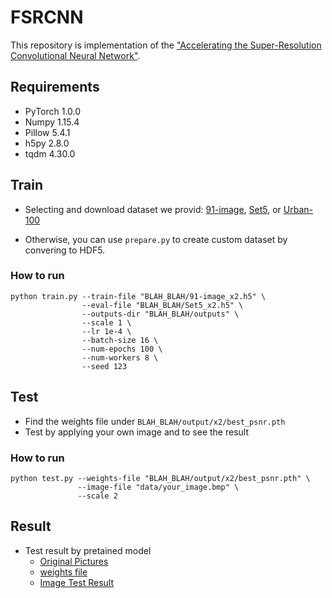 # FSRCNN

This repository is implementation of the ["Accelerating the Super-Resolution Convolutional Neural Network"](https://arxiv.org/abs/1608.00367).


## Requirements

- PyTorch 1.0.0
- Numpy 1.15.4
- Pillow 5.4.1
- h5py 2.8.0
- tqdm 4.30.0

## Train

- Selecting and download dataset we provid: [91-image](https://drive.google.com/drive/folders/1DlDbMYjYk9K2Z-Or83kSloDZZAcmVTQF?usp=share_link), [Set5](https://drive.google.com/drive/folders/1QAAYUWV4p4DiHynXxhxy5fHESYpsninY?usp=share_link), or [Urban-100](https://drive.google.com/drive/folders/1-32AkTyJoj-k5Dlx5SKmfJfCYbBMOK75?usp=share_link)

- Otherwise, you can use `prepare.py` to create custom dataset by convering to HDF5.

### How to run

```
python train.py --train-file "BLAH_BLAH/91-image_x2.h5" \
                --eval-file "BLAH_BLAH/Set5_x2.h5" \
                --outputs-dir "BLAH_BLAH/outputs" \
                --scale 1 \
                --lr 1e-4 \
                --batch-size 16 \
                --num-epochs 100 \
                --num-workers 8 \
                --seed 123                
```

## Test

- Find the weights file under `BLAH_BLAH/output/x2/best_psnr.pth`
- Test by applying your own image and to see the result

### How to run
```
python test.py --weights-file "BLAH_BLAH/output/x2/best_psnr.pth" \
               --image-file "data/your_image.bmp" \
               --scale 2
```
## Result
- Test result by pretained model 
  - [Original Pictures](https://drive.google.com/drive/folders/1yT8jEDv_8SYn_BEQOdhrnbx5MbM2MIvu?usp=share_link)
  - [weights file](https://drive.google.com/drive/folders/18NmRT5KkwCXcxbSNZRid2WFqU0_VpKUu?usp=share_link)
  - [Image Test Result](https://drive.google.com/drive/folders/1l7Ngh76bdSdkW2_PBXBLylbhLFdj_CX3?usp=share_link)

